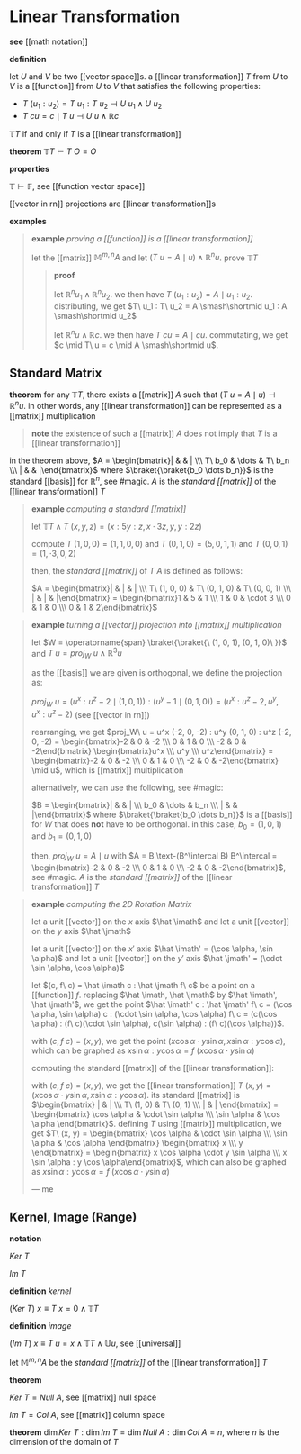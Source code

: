 # Linear Transformation

**see** [[math notation]]

**definition**

let $U$ and $V$ be two [[vector space]]s. a [[linear transformation]] $T$ from $U$ to $V$ is a [[function]] from $U$ to $V$ that satisfies the following properties:

- $T\ (u_1 : u_2) = T\ u_1 : T\ u_2 \dashv U\ u_1 \land U\ u_2$
- $T\ cu = c \mid T\ u \dashv U\ u \land \mathbb R c$

$\mathbb T T$ if and only if $T$ is a [[linear transformation]]

**theorem** $\mathbb T T \vdash T\ O = O$

**properties**

$\mathbb T \vdash \mathbb F$, see [[function vector space]]

[[vector in rn]] projections are [[linear transformation]]s

**examples**

> **example** _proving a [[function]] is a [[linear transformation]]_
>
> let the [[matrix]] $\mathbb M^{m, n} A$ and let $(T\ u = A \mid u) \land \mathbb R^n u$. prove $\mathbb T T$
>
> > **proof**
> >
> > let $\mathbb R^n u_1 \land \mathbb R^n u_2$. we then have $T\ (u_1 : u_2) = A \mid u_1 : u_2$. distributing, we get $T\ u_1 : T\ u_2 = A \smash\shortmid u_1 : A \smash\shortmid u_2$
> >
> > let $\mathbb R^n u \land \mathbb R c$. we then have $T\ cu = A \mid cu$. commutating, we get $c \mid T\ u = c \mid A \smash\shortmid u$.

## Standard Matrix

**theorem** for any $\mathbb T T$, there exists a [[matrix]] $A$ such that $(T\ u = A \mid u) \dashv \mathbb R^n u$. in other words, any [[linear transformation]] can be represented as a [[matrix]] multiplication

> **note** the existence of such a [[matrix]] $A$ does not imply that $T$ is a [[linear transformation]]

in the theorem above, $A = \begin{bmatrix}| & & | \\\ T\ b_0 & \dots & T\ b_n \\\ | & & |\end{bmatrix}$ where $\braket{\braket{b_0 \dots b_n}}$ is the standard [[basis]] for $\mathbb R^n$, see #magic. $A$ is the _standard [[matrix]]_ of the [[linear transformation]] $T$

> **example** _computing a standard [[matrix]]_
>
> let $\mathbb T T \land T\ (x, y, z) = (x : 5y : z, x \cdot 3z, y, y : 2z)$
>
> compute $T\ (1, 0, 0) = (1, 1, 0, 0)$ and $T\ (0, 1, 0) = (5, 0, 1, 1)$ and $T\ (0, 0, 1) = (1, \cdot 3, 0, 2)$
>
> then, the _standard [[matrix]]_ of $T$ $A$ is defined as follows:
>
> $A = \begin{bmatrix}| & | & | \\\ T\ (1, 0, 0) & T\ (0, 1, 0) & T\ (0, 0, 1) \\\ | & | & |\end{bmatrix} = \begin{bmatrix}1 & 5 & 1 \\\ 1 & 0 & \cdot 3 \\\ 0 & 1 & 0 \\\ 0 & 1 & 2\end{bmatrix}$

> **example** _turning a [[vector]] projection into [[matrix]] multiplication_
>
> let $W = \operatorname{span} \braket{\braket{\ (1, 0, 1), (0, 1, 0)\ }}$ and $T\ u = proj_W\ u \land \mathbb R^3 u$
>
> as the [[basis]] we are given is orthogonal, we define the projection as:
>
> $proj_W\ u = (u^x : u^z - 2 \mid (1, 0, 1)) : (u^y - 1 \mid (0, 1, 0)) = (u^x : u^z - 2, u^y, u^x : u^z - 2)$ (see [[vector in rn]])
>
> rearranging, we get $proj_W\ u = u^x (-2, 0, -2) : u^y (0, 1, 0) : u^z (-2, 0, -2) = \begin{bmatrix}-2 & 0 & -2 \\\ 0 & 1 & 0 \\\ -2 & 0 & -2\end{bmatrix} \begin{bmatrix}u^x \\\ u^y \\\ u^z\end{bmatrix} = \begin{bmatrix}-2 & 0 & -2 \\\ 0 & 1 & 0 \\\ -2 & 0 & -2\end{bmatrix} \mid u$, which is [[matrix]] multiplication
>
> alternatively, we can use the following, see #magic:
>
> $B = \begin{bmatrix}| & & | \\\ b_0 & \dots & b_n \\\ | & & |\end{bmatrix}$ where $\braket{\braket{b_0 \dots b_n}}$ is a [[basis]] for $W$ that does **not** have to be orthogonal. in this case, $b_0 = (1, 0, 1)$ and $b_1 = (0, 1, 0)$
>
> then, $proj_W\ u = A \mid u$ with $A = B \text-(B^\intercal B) B^\intercal = \begin{bmatrix}-2 & 0 & -2 \\\ 0 & 1 & 0 \\\ -2 & 0 & -2\end{bmatrix}$, see #magic. $A$ is the _standard [[matrix]]_ of the [[linear transformation]] $T$

> **example** _computing the 2D Rotation Matrix_
>
> let a unit [[vector]] on the $x$ axis $\hat \imath$ and let a unit [[vector]] on the $y$ axis $\hat \jmath$
>
> let a unit [[vector]] on the $x'$ axis $\hat \imath' = (\cos \alpha, \sin \alpha)$ and let a unit [[vector]] on the $y'$ axis $\hat \jmath' = (\cdot \sin \alpha, \cos \alpha)$
>
> let $(c, f\ c) = \hat \imath c : \hat \jmath f\ c$ be a point on a [[function]] $f$. replacing $\hat \imath, \hat \jmath$ by $\hat \imath', \hat \jmath'$, we get the point $\hat \imath' c : \hat \jmath' f\ c = (\cos \alpha, \sin \alpha) c : (\cdot \sin \alpha, \cos \alpha) f\ c = (c(\cos \alpha) : (f\ c)(\cdot \sin \alpha), c(\sin \alpha) : (f\ c)(\cos \alpha))$.
>
> with $(c, f\ c) = (x, y)$, we get the point $(x \cos \alpha \cdot y \sin \alpha,  x \sin \alpha : y \cos \alpha)$, which can be graphed as $x \sin \alpha : y \cos \alpha = f\ (x \cos \alpha \cdot y \sin \alpha)$
>
> computing the standard [[matrix]] of the [[linear transformation]]:
>
> with $(c, f\ c) = (x, y)$, we get the [[linear transformation]] $T\ (x, y) = (x \cos \alpha \cdot y \sin \alpha,  x \sin \alpha : y \cos \alpha)$. its standard [[matrix]] is $\begin{bmatrix} | & | \\\ T\ (1, 0) & T\ (0, 1) \\\ | & | \end{bmatrix} = \begin{bmatrix} \cos \alpha & \cdot \sin \alpha \\\ \sin \alpha & \cos \alpha \end{bmatrix}$. defining $T$ using [[matrix]] multiplication, we get $T\ (x, y) = \begin{bmatrix} \cos \alpha & \cdot \sin \alpha \\\ \sin \alpha & \cos \alpha \end{bmatrix} \begin{bmatrix} x \\\ y \end{bmatrix} = \begin{bmatrix} x \cos \alpha \cdot y \sin \alpha \\\ x \sin \alpha : y \cos \alpha\end{bmatrix}$, which can also be graphed as $x \sin \alpha : y \cos \alpha = f\ (x \cos \alpha \cdot y \sin \alpha)$
>
> &mdash; me

## Kernel, Image (Range)

**notation**

$Ker\ T$

$Im\ T$

**definition** _kernel_

$(Ker\ T)\ x \equiv T\ x = 0 \land \mathbb T T$

**definition** _image_

$(Im\ T)\ x \equiv T\ u = x \land \mathbb T T \land \mathbb U u$, see [[universal]]

let $\mathbb M^{m, n} A$ be the _standard [[matrix]]_ of the [[linear transformation]] $T$

**theorem**

$Ker\ T = Null\ A$, see [[matrix]] null space

$Im\ T = Col\ A$, see [[matrix]] column space

**theorem** $\dim Ker\ T : \dim Im\ T = \dim Null\ A : \dim Col\ A = n$, where $n$ is the dimension of the domain of $T$
